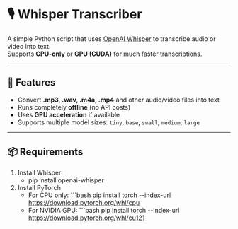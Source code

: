 # 🎙️ Whisper Transcriber

A simple Python script that uses [OpenAI Whisper](https://github.com/openai/whisper) to transcribe audio or video into text.  
Supports **CPU-only** or **GPU (CUDA)** for much faster transcriptions.

---

## 🚀 Features
- Convert **.mp3, .wav, .m4a, .mp4** and other audio/video files into text  
- Runs completely **offline** (no API costs)  
- Uses **GPU acceleration** if available
- Supports multiple model sizes: `tiny`, `base`, `small`, `medium`, `large`

---

## 📦 Requirements

1. Install Whisper:
   - pip install openai-whisper
2. Install PyTorch
   - For CPU only: ```bash pip install torch --index-url https://download.pytorch.org/whl/cpu
   - For NVIDIA GPU: ```bash pip install torch --index-url https://download.pytorch.org/whl/cu121
